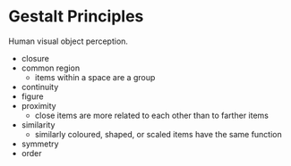# Gestalt Principles

Human visual object perception.

- closure
- common region
	- items within a space are a group
- continuity
- figure
- proximity
	- close items are more related to each other than to farther items
- similarity
	- similarly coloured, shaped, or scaled items have the same function
- symmetry
- order
